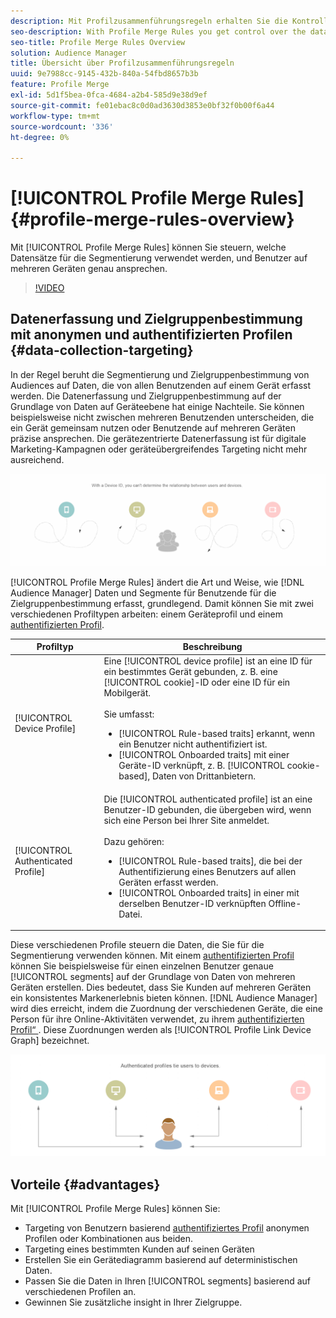 ```yaml
---
description: Mit Profilzusammenführungsregeln erhalten Sie die Kontrolle über die Datensätze, die für die Segmentierung verwendet werden, und können eine Person genau auf mehreren Geräten ansprechen.
seo-description: With Profile Merge Rules you get control over the data sets used for segmentation and can target a person accurately across multiple devices.
seo-title: Profile Merge Rules Overview
solution: Audience Manager
title: Übersicht über Profilzusammenführungsregeln
uuid: 9e7988cc-9145-432b-840a-54fbd8657b3b
feature: Profile Merge
exl-id: 5d1f5bea-0fca-4684-a2b4-585d9e38d9ef
source-git-commit: fe01ebac8c0d0ad3630d3853e0bf32f0b00f6a44
workflow-type: tm+mt
source-wordcount: '336'
ht-degree: 0%

---
```


# [!UICONTROL Profile Merge Rules] {#profile-merge-rules-overview}

Mit [!UICONTROL Profile Merge Rules] können Sie steuern, welche Datensätze für die Segmentierung verwendet werden, und Benutzer auf mehreren Geräten genau ansprechen.

>[!VIDEO](https://video.tv.adobe.com/v/32162?captions=ger)

## Datenerfassung und Zielgruppenbestimmung mit anonymen und authentifizierten Profilen {#data-collection-targeting}

In der Regel beruht die Segmentierung und Zielgruppenbestimmung von Audiences auf Daten, die von allen Benutzenden auf einem Gerät erfasst werden. Die Datenerfassung und Zielgruppenbestimmung auf der Grundlage von Daten auf Geräteebene hat einige Nachteile. Sie können beispielsweise nicht zwischen mehreren Benutzenden unterscheiden, die ein Gerät gemeinsam nutzen oder Benutzende auf mehreren Geräten präzise ansprechen. Die gerätezentrierte Datenerfassung ist für digitale Marketing-Kampagnen oder geräteübergreifendes Targeting nicht mehr ausreichend.

![](assets/unauthenticated2.png)

[!UICONTROL Profile Merge Rules] ändert die Art und Weise, wie [!DNL Audience Manager] Daten und Segmente für Benutzende für die Zielgruppenbestimmung erfasst, grundlegend. Damit können Sie mit zwei verschiedenen Profiltypen arbeiten: einem Geräteprofil und einem [authentifizierten Profil](../../reference/visitor-authentication-states.md).

| Profiltyp | Beschreibung |
|---|---|
| [!UICONTROL Device Profile] | Eine [!UICONTROL device profile] ist an eine ID für ein bestimmtes Gerät gebunden, z. B. eine [!UICONTROL cookie]-ID oder eine ID für ein Mobilgerät.<br><br> Sie umfasst:<ul><li>[!UICONTROL Rule-based traits] erkannt, wenn ein Benutzer nicht authentifiziert ist.</li><li>[!UICONTROL Onboarded traits] mit einer Geräte-ID verknüpft, z. B. [!UICONTROL cookie-based], Daten von Drittanbietern.</li></ul> |
| [!UICONTROL Authenticated Profile] | Die [!UICONTROL authenticated profile] ist an eine Benutzer-ID gebunden, die übergeben wird, wenn sich eine Person bei Ihrer Site anmeldet.<br><br>Dazu gehören:<ul><li>[!UICONTROL Rule-based traits], die bei der Authentifizierung eines Benutzers auf allen Geräten erfasst werden.</li><li>[!UICONTROL Onboarded traits] in einer mit derselben Benutzer-ID verknüpften Offline-Datei.</li></ul> |

Diese verschiedenen Profile steuern die Daten, die Sie für die Segmentierung verwenden können. Mit einem [authentifizierten Profil](../../reference/visitor-authentication-states.md) können Sie beispielsweise für einen einzelnen Benutzer genaue [!UICONTROL segments] auf der Grundlage von Daten von mehreren Geräten erstellen. Dies bedeutet, dass Sie Kunden auf mehreren Geräten ein konsistentes Markenerlebnis bieten können. [!DNL Audience Manager] wird dies erreicht, indem die Zuordnung der verschiedenen Geräte, die eine Person für ihre Online-Aktivitäten verwendet, zu ihrem [authentifizierten Profil“ ](../../reference/visitor-authentication-states.md). Diese Zuordnungen werden als [!UICONTROL Profile Link Device Graph] bezeichnet.

![](assets/authenticated2.png)

## Vorteile {#advantages}

Mit [!UICONTROL Profile Merge Rules] können Sie:

* Targeting von Benutzern basierend [authentifiziertes Profil](../../reference/visitor-authentication-states.md) anonymen Profilen oder Kombinationen aus beiden.
* Targeting eines bestimmten Kunden auf seinen Geräten
* Erstellen Sie ein Gerätediagramm basierend auf deterministischen Daten.
* Passen Sie die Daten in Ihren [!UICONTROL segments] basierend auf verschiedenen Profilen an.
* Gewinnen Sie zusätzliche insight in Ihrer Zielgruppe.
